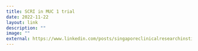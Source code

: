 ```yaml
---
title: SCRI in MUC 1 trial
date: 2022-11-22
layout: link
description: ""
image: ""
external: https://www.linkedin.com/posts/singaporeclinicalresearchinstitute_muc-1-study-activity-7000697887676407808-kMiA?utm_source=share&utm_medium=member_desktop
---
```

